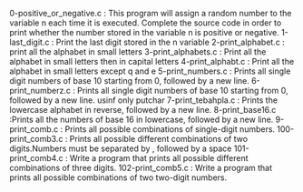 0-positive_or_negative.c : This program will assign a random number to the variable n each time it is executed. Complete the source code in order to print whether the number stored in the variable n is positive or negative.
1-last_digit.c : Print the last digit stored in the n variable
2-print_alphabet.c : print all the alphabet in small letters
3-print_alphabets.c : Print all the alphabet in small letters then in capital letters
4-print_alphabt.c : Print all the alphabet in small letters except q and e
5-print_numbers.c : Prints all single digit numbers of base 10 starting from 0, followed by a new line.
6-print_numberz.c : Prints all single digit numbers of base 10 starting from 0, followed by a new line. usinf only putchar
7-print_tebahpla.c : Prints the lowercase alphabet in reverse, followed by a new line.
8-print_base16.c :Prints all the numbers of base 16 in lowercase, followed by a new line.
9-print_comb.c : Prints all possible combinations of single-digit numbers.
100-print_comb3.c : Prints all possible different combinations of two digits.Numbers must be separated by , followed by a space
101-print_comb4.c : Write a program that prints all possible different combinations of three digits.
102-print_comb5.c : Write a program that prints all possible combinations of two two-digit numbers.
